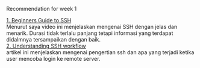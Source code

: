 Recommendation for week 1

[1. Beginners Guide to SSH](https://www.youtube.com/watch?v=qWKK_PNHnnA)<br>
Menurut saya video ini menjelaskan mengenai SSH dengan jelas dan menarik. Durasi tidak terlalu panjang tetapi informasi
yang terdapat didalmnya tersampaikan dengan baik.<br>
[2. Understanding SSH workflow](https://medium.com/@Magical_Mudit/understanding-ssh-workflow-66a0e8d4bf65)<br>
artikel ini menjelaskan mengenai pengertian ssh dan apa yang terjadi ketika user mencoba login ke remote server.
